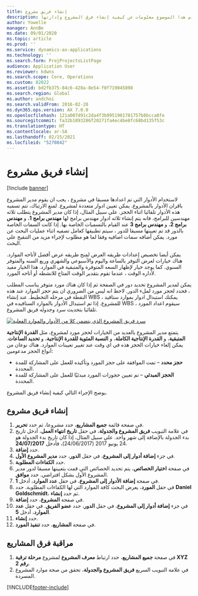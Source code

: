 ```yaml
---
title: إنشاء فريق مشروع
description: يقدم هذا الموضوع معلومات عن كيفية إنشاء فرق المشروع وإدارتها.
author: Yowelle
manager: AnnBe
ms.date: 09/01/2020
ms.topic: article
ms.prod: ''
ms.service: dynamics-ax-applications
ms.technology: ''
ms.search.form: ProjProjectsListPage
audience: Application User
ms.reviewer: kdwns
ms.search.scope: Core, Operations
ms.custom: 82022
ms.assetid: bd2fb375-84c6-428a-8e54-f0f719045898
ms.search.region: Global
ms.author: andchoi
ms.search.validFrom: 2016-02-28
ms.dyn365.ops.version: AX 7.0.0
ms.openlocfilehash: 121a007d91c2da4f3b9951901781757b8bcca8fe
ms.sourcegitcommit: fa32b1893286f20271fa4ec4be8fc68bd135f53c
ms.translationtype: HT
ms.contentlocale: ar-SA
ms.lasthandoff: 02/15/2021
ms.locfileid: "5270842"
---
```

# <a name="create-a-project-team"></a>إنشاء فريق مشروع

[!include [banner](../includes/banner.md)]

لاستخدام الأدوار التي تم اعدادها مسبقا في مشروع ، يجب ان يقوم مدير المشروع باقران الأدوار بالمشروع. يمكن تعيين ادوار متعددة لمشروع. لمنع الارتباك، تتم تسميه هذه الأدوار تلقائيا اثناء الحجز. علي سبيل المثال، إذا كان مدير المشروع يتطلب ثلاثه مهندسين للبرامج، فانه يتم إنشاء ثلاثه ادوار مهندس برامج لها **مهندس برامج 1**، و **مهندس برامج 2**، و **مهندس برامج 3** عند القيام بالتسميات الخاصة بها. إذا كانت السمات الخاصة بالدور قد تم تعيينها مسبقا للدور ، سيتم تطبيقها كعامل تصفيه اثناء عمليات البحث عن مورد. يمكن أضافه سمات اضافيه وفقا لما هو مطلوب لإجراء مزيد من التنقيح علي البحث.

يمكن أيضا تخصيص إعدادات طريقه العرض لمنح طريقه عرض أفضل لأتاحه الموارد. هناك خيارات لعرض التوفر بالساعة واليوم والأسبوعي والشهري وربع السنه والمتوفر السنوي. كما يوجد خيار لإظهار السعه المتوفرة والمتبقية في الموارد. هذا الخيار مفيد لأداره الوقت ، عندما تقوم بتقدير الوقت المتاح للانشطه أو أتاحه المورد.

يمكن لمدير المشروع تحديد دور في الصفحة ثم إذا كان هناك مورد متوفر يناسب المطلب ، فحدد لحجز مورد لملء الدور. لاحظ انه ليس من الضروري ان يتم حجز الموارد عند هذه النقطة في مرحله التخطيط. عند إنشاء WBS ، يمكنك استبدال ادوار بموارد ستافيد للمشروع. إذا تم استبدال الأدوار بالموارد الستافيده في WBS ، سيقوم اعداد المورد تلقائيا بتحديث سرد وجدوله فريق المشروع.

[![سرد فريق المشروع الذي يتضمن كلا من الأدوار والموارد الفعلية](./media/projectresourcing03-1024x368.jpg)](./media/projectresourcing03.jpg) 

يتمتع مدير المشروع بالعديد من الخيارات لحجز مورد لمشروع، مثل **القدرة الإنتاجية المتبقية**، و **القدرة الإنتاجية الكاملة**، و **النسبة المئوية للقدرة الإنتاجية**، و **تحديد الساعات**. يمكن إلغاء خيارات الحجز هذه في اي وقت عند تغيير تعيينات الموارد. هناك نوعان من أنواع الحجز مدعومين:

- **حجز محدد** – تمت الموافقة على حجز المورد وتأكيده للعمل على المشاركة للمدة المحددة.
- **الحجز المبدئي** – تم تعيين حجوزات المورد مبدئيًا للعمل على المشاركة للمدة المحددة.

يوضح الإجراء التالي كيفية إنشاء فريق المشروع.

## <a name="create-a-project-team"></a>إنشاء فريق مشروع

1. في صفحة قائمة **جميع المشاريع**، حدد مشروعا، ثم حدد **تحرير**.
2. في علامة التبويب **فريق المشروع والجدولة**، في حقل **تاريخ انتهاء العمل**، أدخل تاريخ بدء الجدولة بالإضافة إلى شهر واحد. علي سبيل المثال، إذا كان تاريخ بدء الجدولة هو 24 يونيو 2017 (24/06/2017)، فأدخل **24/07/2017**.
3. حدد **إضافة**.
4. في جزء **إضافة أدوار إلى المشروع**، في حقل **الدور**، حدد **مدير المشروع الأول**.
5. حدد **الكفاءات المطلوبة**.
6. في صفحة **اختيار الخصائص**، يتم تحديد الخصائص التي قمت بتعيينها مسبقا لدور مدير المشروع الأول بشكل افتراضي. حدد **موافق**.
7. في صفحة **إضافة الأدوار إلى المشروع**، في حقل **عدد الموارد**، أدخل **1**.
8. في حقل **المورد**، يعرض البحث كافة الموارد التي لها الكفاءات المطلوبة. حدد **Daniel Goldschmidt**، ثم حدد **إنشاء**.
9. في صفحة **المشروع**، حدد **إضافة**.
10. في جزء **إضافة أدوار إلى المشروع**، في حقل **الدور**، حدد **عضو الفريق**. في حقل **عدد الموارد**، أدخل **5**.
11. حدد **إنشاء**.
12. في صفحة **المشاريع**، حدد **تنفيذ المورد**.

## <a name="monitor-project-teams"></a>مراقبة فرق المشاريع
1. في صفحة **جميع المشاريع**، حدد ارتباط **معرف المشروع** لمشروع **مرحلة ترقية XYZ رقم 2**.
2. في علامة التبويب السريع **فريق المشروع والجدولة**، تحقق من صحة موارد المشروع المسردة.


[!INCLUDE[footer-include](../includes/footer-banner.md)]